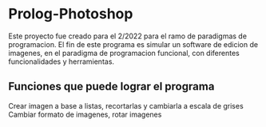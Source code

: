 # Prolog-Photoshop

Este proyecto fue creado para el 2/2022 para el ramo de paradigmas de programacion. El fin de este programa es simular un software de edicion de imagenes, en el paradigma de programacion funcional, con diferentes funcionalidades y herramientas.


## Funciones que puede lograr el programa

Crear imagen a base a listas, recortarlas y cambiarla a escala de grises
Cambiar formato de imagenes, rotar imagenes
